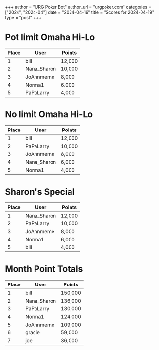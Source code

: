 +++
author = "URG Poker Bot"
author_url = "urgpoker.com"
categories = ["2024", "2024-04"]
date = "2024-04-19"
title = "Scores for 2024-04-19"
type = "post"
+++
# Pot limit Omaha Hi-Lo

| Place | User | Points |
|-------|------|--------|
| 1 | bill | 12,000 |
| 2 | Nana_Sharon | 10,000 |
| 3 | JoAnnmeme | 8,000 |
| 4 | Norma1 | 6,000 |
| 5 | PaPaLarry | 4,000 |

# No limit Omaha Hi-Lo

| Place | User | Points |
|-------|------|--------|
| 1 | bill | 12,000 |
| 2 | PaPaLarry | 10,000 |
| 3 | JoAnnmeme | 8,000 |
| 4 | Nana_Sharon | 6,000 |
| 5 | Norma1 | 4,000 |

# Sharon's Special

| Place | User | Points |
|-------|------|--------|
| 1 | Nana_Sharon | 12,000 |
| 2 | PaPaLarry | 10,000 |
| 3 | JoAnnmeme | 8,000 |
| 4 | Norma1 | 6,000 |
| 5 | bill | 4,000 |

# Month Point Totals

| Place | User | Points |
|-------|------|--------|
| 1 | bill | 150,000 |
| 2 | Nana_Sharon | 136,000 |
| 3 | PaPaLarry | 130,000 |
| 4 | Norma1 | 124,000 |
| 5 | JoAnnmeme | 109,000 |
| 6 | gracie | 59,000 |
| 7 | joe | 36,000 |
